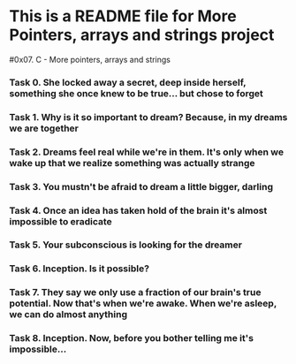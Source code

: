 # This is a README file for More Pointers, arrays and strings project

#0x07. C - More pointers, arrays and strings

### Task 0. She locked away a secret, deep inside herself, something she once knew to be true... but chose to forget

### Task 1. Why is it so important to dream? Because, in my dreams we are together

### Task 2. Dreams feel real while we're in them. It's only when we wake up that we realize something was actually strange

### Task 3. You mustn't be afraid to dream a little bigger, darling

### Task 4. Once an idea has taken hold of the brain it's almost impossible to eradicate

### Task 5. Your subconscious is looking for the dreamer

### Task 6. Inception. Is it possible?

### Task 7. They say we only use a fraction of our brain's true potential. Now that's when we're awake. When we're asleep, we can do almost anything

### Task 8. Inception. Now, before you bother telling me it's impossible...
